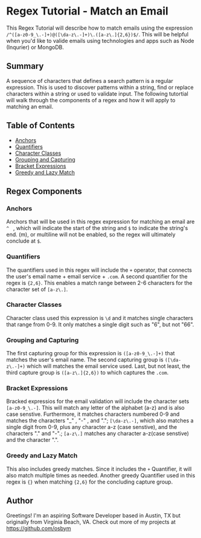 # Regex Tutorial - Match an Email

This Regex Tutorial will describe how to match emails using the expression `/^([a-z0-9_\.-]+)@([\da-z\.-]+)\.([a-z\.]{2,6})$/`. This will be helpful when you'd like to valide emails using technologies and apps such as Node (Inqurier) or MongoDB.



## Summary

A sequence of characters that defines a search pattern is a regular expression. This is used to discover patterns within a string, find or replace characters within a string or used to validate input. The following tutortial will walk through the components of a regex and how it will apply to matching an email.

## Table of Contents

- [Anchors](#anchors)
- [Quantifiers](#quantifiers)
- [Character Classes](#character-classes)
- [Grouping and Capturing](#grouping-and-capturing)
- [Bracket Expressions](#bracket-expressions)
- [Greedy and Lazy Match](#greedy-and-lazy-match)


## Regex Components

### Anchors

Anchors that will be used in this regex expression for matching an email are `^ ` , which will indicate the start of the string and `$` to indicate the string's end. (m), or multiline will not be enabled, so the regex will ultimately conclude at `$`.

### Quantifiers

The quantifiers used in this regex will include the `+` operator, that connects the user's email name + email service + `.com`. A second quantifier for the regex is `{2,6}`. This enables a match range between 2-6 characters for the character set of `[a-z\.]`.

### Character Classes

Character class used this expression is `\d` and it matches single characters that range from 0-9. It only matches a single digit such as "6", but not "66". 

### Grouping and Capturing

The first capturing group for this expression is `([a-z0-9_\.-]+)` that matches the user's email name. The second capturing group is `([\da-z\.-]+)` which will matches the email service used. Last, but not least, the third capture group is `([a-z\.]{2,6})` to which captures the `.com`.


### Bracket Expressions

Bracked expressios for the email validation will include the character sets `[a-z0-9_\.-]`. This will match any letter of the alphabet (a-z) and is also case senstive. Furthermore, it matches characters numbered 0-9 and matches the characters "_" , "-" , and "."; `[\da-z\.-]`, which also matches a single digit from 0-9, plus any character a-z (case senstive), and the characters "." and "-".; `[a-z\.]` matches any character a-z(case senstive) and the character ".".

### Greedy and Lazy Match

This also includes greedy matches. Since it includes the `+` Quantifier, it will also match multiple times as needed. Another greedy Quantifier used in this regex is `{}` when matching `{2,6}` for the concluding capture group.


## Author

 Greetings! I'm an aspiring Software Developer based in Austin, TX but originally from Virginia Beach, VA. 
 Check out more of my projects at https://github.com/osbym